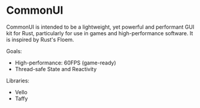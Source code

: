 # CommonUI

CommonUI is intended to be a lightweight, yet powerful and performant GUI kit for Rust, particularly for use in games and high-performance software. It is inspired by Rust's Floem.

Goals:

- High-performance: 60FPS (game-ready)
- Thread-safe State and Reactivity

Libraries:

- Vello
- Taffy
